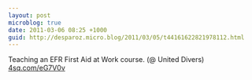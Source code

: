 ```yaml
---
layout: post
microblog: true
date: 2011-03-06 08:25 +1000
guid: http://desparoz.micro.blog/2011/03/05/t44161622821978112.html
---
```

Teaching an EFR First Aid at Work course. (@ United Divers) [4sq.com/eG7V0v](http://4sq.com/eG7V0v)
